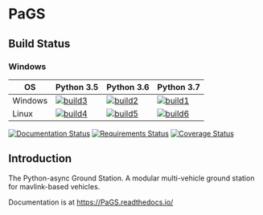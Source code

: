 # PaGS

## Build Status

### Windows

OS | Python 3.5 | Python 3.6 | Python 3.7 |
|-------------------|-------------------|-------------------|-------------------|
Windows | [![build3][]][build-link] | [![build2][]][build-link] | [![build1][]][build-link] |
Linux | [![build4][]][build-link] | [![build5][]][build-link] | [![build6][]][build-link] |

[build1]: https://appveyor-matrix-badges.herokuapp.com/repos/stephendade/PaGS/branch/master/1
[build2]: https://appveyor-matrix-badges.herokuapp.com/repos/stephendade/PaGS/branch/master/2
[build3]: https://appveyor-matrix-badges.herokuapp.com/repos/stephendade/PaGS/branch/master/3
[build4]: https://appveyor-matrix-badges.herokuapp.com/repos/stephendade/PaGS/branch/master/4
[build5]: https://appveyor-matrix-badges.herokuapp.com/repos/stephendade/PaGS/branch/master/5
[build6]: https://appveyor-matrix-badges.herokuapp.com/repos/stephendade/PaGS/branch/master/6
[build-link]: https://ci.appveyor.com/project/stephendade/PaGS

[![Documentation Status](https://readthedocs.org/projects/pags/badge/?version=latest)](https://pags.readthedocs.io/en/latest/?badge=latest)
[![Requirements Status](https://requires.io/github/stephendade/PaGS/requirements.svg?branch=master)](https://requires.io/github/stephendade/PaGS/requirements/?branch=master)
[![Coverage Status](https://coveralls.io/repos/github/stephendade/PaGS/badge.svg?branch=master)](https://coveralls.io/github/stephendade/PaGS?branch=master)

## Introduction

The Python-async Ground Station. A modular multi-vehicle ground station for mavlink-based vehicles.

Documentation is at https://PaGS.readthedocs.io/

